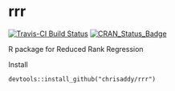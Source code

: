 # rrr
[![Travis-CI Build Status](https://travis-ci.org/chrisaddy/rrr.svg?branch=master)](https://travis-ci.org/chrisaddy/rrr)
[![CRAN_Status_Badge](http://www.r-pkg.org/badges/version/rrr)](https://cran.r-project.org/package=rrr)

R package for Reduced Rank Regression

Install

```{r}
devtools::install_github("chrisaddy/rrr")
```


